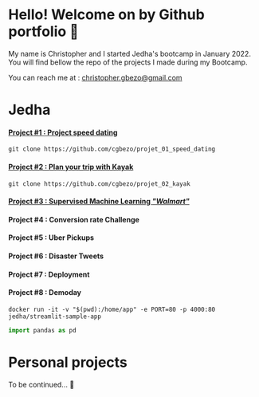 

# Hello! Welcome on by Github portfolio 🙂

My name is Christopher and I started Jedha's bootcamp in January 2022. You will find bellow the repo of the projects I made during my Bootcamp.

You can reach me at : christopher.gbezo@gmail.com


# Jedha

#### [Project #1 : Project speed dating](https://github.com/cgbezo/projet_01_speed_dating)

`git clone https://github.com/cgbezo/projet_01_speed_dating`

#### [Project #2 : Plan your trip with Kayak](https://github.com/cgbezo/projet_02_kayak)

`git clone https://github.com/cgbezo/projet_02_kayak`

#### [Project #3 : Supervised Machine Learning *"Walmart"*](https://github.com/cgbezo/projet03_walmart)

#### Project #4 : Conversion rate Challenge

#### Project #5 : Uber Pickups

#### Project #6 : Disaster Tweets

#### Project #7 : Deployment

#### Project #8 : Demoday

`docker run -it -v "$(pwd):/home/app" -e PORT=80 -p 4000:80 jedha/streamlit-sample-app`


```python 
import pandas as pd

```



# Personal projects
To be continued... 🚀
